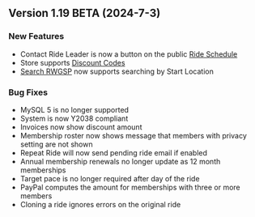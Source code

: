  ## Version 1.19 BETA (2024-7-3)
 ### New Features
 - Contact Ride Leader is now a button on the public [Ride Schedule](/Rides/schedule)
 - Store supports [Discount Codes](/Store/DiscountCodes/list)
 - [Search RWGSP](/RWGPS/find) now supports searching by Start Location

 ### Bug Fixes
 - MySQL 5 is no longer supported
 - System is now Y2038 compliant
 - Invoices now show discount amount
 - Membership roster now shows message that members with privacy setting are not shown
 - Repeat Ride will now send pending ride email if enabled
 - Annual membership renewals no longer update as 12 month memberships
 - Target pace is no longer required after day of the ride
 - PayPal computes the amount for memberships with three or more members
 - Cloning a ride ignores errors on the original ride
